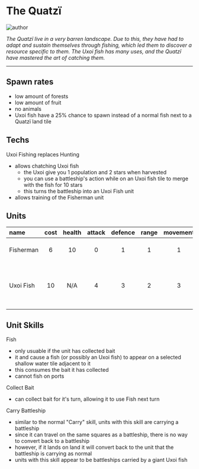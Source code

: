 # The Quatzï

![author](https://img.shields.io/badge/author-Nyrrv%234841-%237289DA)

*The Quatzï live in a very barren landscape. Due to this, they have had to adapt and sustain themselves through fishing, which led them to discover a resource specific to them. The Uxoi fish has many uses, and the Quatzï have mastered the art of catching them.*

---

## Spawn rates

- low amount of forests
- low amount of fruit
- no animals
- Uxoi fish have a 25% chance to spawn instead of a normal fish next to a Quatzï land tile

## Techs

Uxoi Fishing replaces Hunting

- allows chatching Uxoi fish
    - the Uxoi give you 1 population and 2 stars when harvested
    - you can use a battleship's action while on an Uxoi fish tile to merge with the fish for 10 stars
    - this turns the battleship into an Uxoi Fish unit
- allows training of the Fisherman unit

## Units

| name | cost | health | attack | defence | range | movement | skills |
|:-----|:----:|:------:|:------:|:-------:|:-----:|:--------:|:-------|
| Fisherman | 6 | 10 | 0 | 1 | 1 | 1 | Fish, Collect Bait |
| Uxoi Fish | 10 | N/A | 4 | 3 | 2 | 3 | Carry Battleship, Carry, Dash, Scout, Navigation |

## Unit Skills

Fish

- only usuable if the unit has collected bait
- it and cause a fish (or possibly an Uxoi fish) to appear on a selected shallow water tile adjacent to it
- this consumes the bait it has collected
- cannot fish on ports

Collect Bait

- can collect bait for it's turn, allowing it to use Fish next turn

Carry Battleship

- similar to the normal "Carry" skill, units with this skill are carrying a battleship
- since it can travel on the same squares as a battleship, there is no way to convert back to a battleship
- however, if it lands on land it will convert back to the unit that the battleship is carrying as normal
- units with this skill appear to be battleships carried by a giant Uxoi fish
